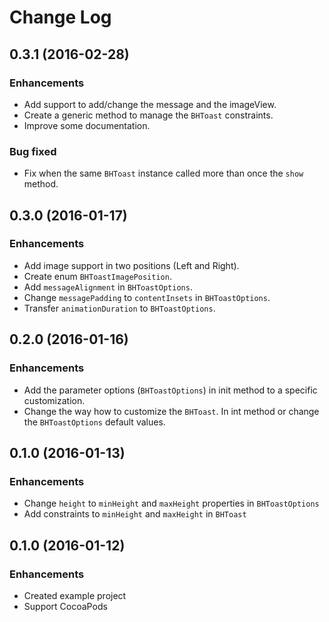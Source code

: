 # Change Log

## 0.3.1 (2016-02-28)

### Enhancements

- Add support to add/change the message and the imageView.
- Create a generic method to manage the `BHToast` constraints.
- Improve some documentation.

### Bug fixed

- Fix when the same `BHToast` instance called more than once the `show` method.


## 0.3.0 (2016-01-17)

### Enhancements

- Add image support in two positions (Left and Right).
- Create enum `BHToastImagePosition`.
- Add `messageAlignment` in `BHToastOptions`.
- Change `messagePadding` to `contentInsets` in `BHToastOptions`.
- Transfer `animationDuration` to `BHToastOptions`.


## 0.2.0 (2016-01-16)

### Enhancements

- Add the parameter options (`BHToastOptions`) in init method to a specific customization.
- Change the way how to customize the `BHToast`. In int method or change the `BHToastOptions` default values.


## 0.1.0 (2016-01-13)

### Enhancements

- Change `height` to `minHeight` and `maxHeight` properties in `BHToastOptions`
- Add constraints to `minHeight` and `maxHeight` in `BHToast`


## 0.1.0 (2016-01-12)

### Enhancements

- Created example project
- Support CocoaPods
